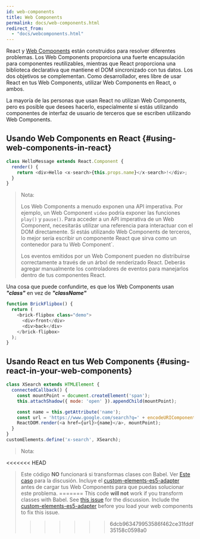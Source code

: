 ```yaml
---
id: web-components
title: Web Components
permalink: docs/web-components.html
redirect_from:
  - "docs/webcomponents.html"
---
```


React y [Web Components](https://developer.mozilla.org/es/docs/Web/Web_Components) están construidos para resolver diferentes problemas. Los Web Components proporciona una fuerte encapsulación para componentes reutilizables, mientras que React proporciona una biblioteca declarativa que mantiene el DOM sincronizado con tus datos. Los dos objetivos se complementan. Como desarrollador, eres libre de usar React en tus Web Components, utilizar Web Components en React, o ambos.

La mayoría de las personas que usan React no utilizan Web Components, pero es posible que desees hacerlo, especialmente si estás utilizando componentes de interfaz de usuario de terceros que se escriben utilizando Web Components.

## Usando Web Components en React {#using-web-components-in-react}

```javascript
class HelloMessage extends React.Component {
  render() {
    return <div>Hello <x-search>{this.props.name}</x-search>!</div>;
  }
}
```

> Nota:
>
> Los Web Components a menudo exponen una API imperativa. Por ejemplo, un Web Component `video` podría exponer las funciones `play()` y `pause()`. Para acceder a un API imperativa de un Web Component, necesitarás utilizar una referencia para interactuar con el DOM directamente. Si estás utilizando Web Components de terceros, lo mejor sería escribir un componente React que sirva como un contenedor para tu Web Component`.
>
> Los eventos emitidos por un Web Component pueden no distribuirse correctamente a través de un árbol de renderizado React.
> Deberás agregar manualmente los controladores de eventos para manejarlos dentro de tus componentes React.

Una cosa que puede confundirte, es que los Web Components usan ***"class"*** en vez de ***"className"***

```javascript
function BrickFlipbox() {
  return (
    <brick-flipbox class="demo">
      <div>front</div>
      <div>back</div>
    </brick-flipbox>
  );
}
```

## Usando React en tus Web Components {#using-react-in-your-web-components}

```javascript
class XSearch extends HTMLElement {
  connectedCallback() {
    const mountPoint = document.createElement('span');
    this.attachShadow({ mode: 'open' }).appendChild(mountPoint);

    const name = this.getAttribute('name');
    const url = 'https://www.google.com/search?q=' + encodeURIComponent(name);
    ReactDOM.render(<a href={url}>{name}</a>, mountPoint);
  }
}
customElements.define('x-search', XSearch);
```

>Nota:
>
<<<<<<< HEAD
>Este código **NO** funcionará si transformas clases con Babel. Ver [Este caso](https://github.com/w3c/webcomponents/issues/587) para la discusión.
>Incluye el [custom-elements-es5-adapter](https://github.com/webcomponents/webcomponentsjs#custom-elements-es5-adapterjs) antes de cargar tus Web Components para que puedas solucionar este problema.
=======
>This code **will not** work if you transform classes with Babel. See [this issue](https://github.com/w3c/webcomponents/issues/587) for the discussion.
>Include the [custom-elements-es5-adapter](https://github.com/webcomponents/polyfills/tree/master/packages/webcomponentsjs#custom-elements-es5-adapterjs) before you load your web components to fix this issue.
>>>>>>> 6dcb963479953586f462ce31fddf35158c0598a0

